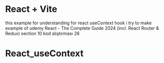 # React + Vite

this example for understanding for react useContext hook
i try to make example of udemy React - The Complete Guide 2024 (incl. React Router & Redux) section 10 kod alıştırması 26

# React_useContext
